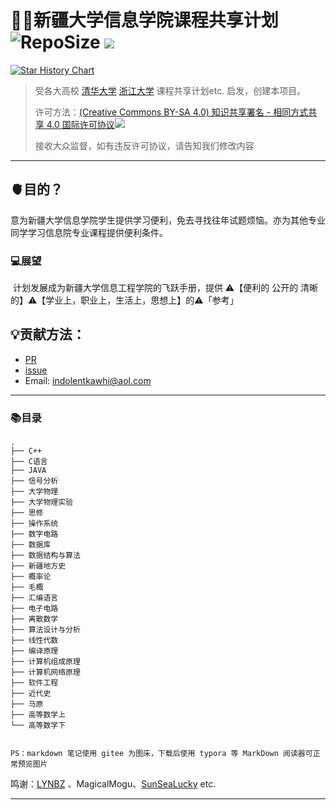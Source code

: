# 👨‍💻新疆大学信息学院课程共享计划 ![RepoSize](https://img.shields.io/github/repo-size/Indolent-Kawhi/XJU-Computing-Heart?label=%E6%80%BB%E6%96%87%E4%BB%B6%E5%A4%A7%E5%B0%8F&style=plastic) ![](https://i.creativecommons.org/l/by-nc-sa/4.0/80x15.png) 

[![Star History Chart](https://api.star-history.com/svg?repos=Indolent-Kawhi/XJU-Computing-Heart&type=Date)](https://star-history.com/#Indolent-Kawhi/XJU-Computing-Heart&Date)

> 受各大高校 [清华大学](https://github.com/PKUanonym/REKCARC-TSC-UHT) [浙江大学](https://github.com/QSCTech/zju-icicles) 课程共享计划etc. 启发，创建本项目。
>
> 许可方法：[(Creative Commons BY-SA 4.0) 知识共享署名 - 相同方式共享 4.0 国际许可协议](https://creativecommons.org/licenses/by-nc-sa/4.0/deed.zh)![](https://i.creativecommons.org/l/by-nc-sa/4.0/80x15.png) 
>
> 接收大众监督，如有违反许可协议，请告知我们修改内容

------

## 🫀目的？

​	意为新疆大学信息学院学生提供学习便利，免去寻找往年试题烦恼。亦为其他专业同学学习信息院专业课程提供便利条件。

### 💻展望

​	计划发展成为新疆大学信息工程学院的飞跃手册，提供 ⚠️【便利的 公开的 清晰的】⚠️【学业上，职业上，生活上，思想上】的⚠️「参考」

## 💡贡献方法：

- [PR](https://www.cnblogs.com/lvhuayan/p/14532886.html)
- [issue](https://github.com/Indolent-Kawhi/XJU-Computing-Heart/issues/new)
- Email: indolentkawhi@aol.com

------

### 📚目录

```shell
.
├── C++
├── C语言
├── JAVA
├── 信号分析
├── 大学物理
├── 大学物理实验
├── 思修
├── 操作系统
├── 数字电路
├── 数据库
├── 数据结构与算法
├── 新疆地方史
├── 概率论
├── 毛概
├── 汇编语言
├── 电子电路
├── 离散数学
├── 算法设计与分析
├── 线性代数
├── 编译原理
├── 计算机组成原理
├── 计算机网络原理
├── 软件工程
├── 近代史
├── 马原
├── 高等数学上
└── 高等数学下
    

PS：markdown 笔记使用 gitee 为图床，下载后使用 typora 等 MarkDown 阅读器可正常预览图片
```

鸣谢：[LYNBZ](https://github.com/LYNBZ1018) 、MagicalMogu、[SunSeaLucky](https://github.com/SunSeaLucky) etc.

------

